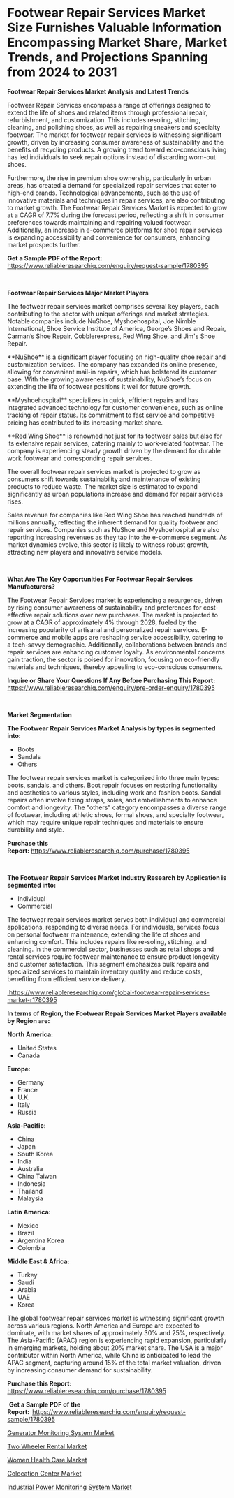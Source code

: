 <p><h1>Footwear Repair Services Market Size Furnishes Valuable Information Encompassing Market Share, Market Trends, and Projections Spanning from 2024 to 2031</h1></p><p><strong>Footwear Repair Services Market Analysis and Latest Trends</strong></p>
<p><p>Footwear Repair Services encompass a range of offerings designed to extend the life of shoes and related items through professional repair, refurbishment, and customization. This includes resoling, stitching, cleaning, and polishing shoes, as well as repairing sneakers and specialty footwear. The market for footwear repair services is witnessing significant growth, driven by increasing consumer awareness of sustainability and the benefits of recycling products. A growing trend toward eco-conscious living has led individuals to seek repair options instead of discarding worn-out shoes. </p><p>Furthermore, the rise in premium shoe ownership, particularly in urban areas, has created a demand for specialized repair services that cater to high-end brands. Technological advancements, such as the use of innovative materials and techniques in repair services, are also contributing to market growth. The Footwear Repair Services Market is expected to grow at a CAGR of 7.7% during the forecast period, reflecting a shift in consumer preferences towards maintaining and repairing valued footwear. Additionally, an increase in e-commerce platforms for shoe repair services is expanding accessibility and convenience for consumers, enhancing market prospects further.</p></p>
<p><strong>Get a Sample PDF of the Report:&nbsp;</strong> <a href="https://www.reliableresearchiq.com/enquiry/request-sample/1780395?utm_campaign=1159&utm_medium=2&utm_source=Github&utm_content=ia&utm_term=19122024&utm_id=footwear-repair-services">https://www.reliableresearchiq.com/enquiry/request-sample/1780395</a></p>
<p>&nbsp;</p>
<p><strong>Footwear Repair Services Major Market Players</strong></p>
<p><p>The footwear repair services market comprises several key players, each contributing to the sector with unique offerings and market strategies. Notable companies include NuShoe, Myshoehospital, Joe Nimble International, Shoe Service Institute of America, George’s Shoes and Repair, Carman’s Shoe Repair, Cobblerexpress, Red Wing Shoe, and Jim's Shoe Repair.</p><p>**NuShoe** is a significant player focusing on high-quality shoe repair and customization services. The company has expanded its online presence, allowing for convenient mail-in repairs, which has bolstered its customer base. With the growing awareness of sustainability, NuShoe’s focus on extending the life of footwear positions it well for future growth.</p><p>**Myshoehospital** specializes in quick, efficient repairs and has integrated advanced technology for customer convenience, such as online tracking of repair status. Its commitment to fast service and competitive pricing has contributed to its increasing market share.</p><p>**Red Wing Shoe** is renowned not just for its footwear sales but also for its extensive repair services, catering mainly to work-related footwear. The company is experiencing steady growth driven by the demand for durable work footwear and corresponding repair services.</p><p>The overall footwear repair services market is projected to grow as consumers shift towards sustainability and maintenance of existing products to reduce waste. The market size is estimated to expand significantly as urban populations increase and demand for repair services rises.</p><p>Sales revenue for companies like Red Wing Shoe has reached hundreds of millions annually, reflecting the inherent demand for quality footwear and repair services. Companies such as NuShoe and Myshoehospital are also reporting increasing revenues as they tap into the e-commerce segment. As market dynamics evolve, this sector is likely to witness robust growth, attracting new players and innovative service models.</p></p>
<p>&nbsp;</p>
<p><strong>What Are The Key Opportunities For Footwear Repair Services Manufacturers?</strong></p>
<p><p>The Footwear Repair Services market is experiencing a resurgence, driven by rising consumer awareness of sustainability and preferences for cost-effective repair solutions over new purchases. The market is projected to grow at a CAGR of approximately 4% through 2028, fueled by the increasing popularity of artisanal and personalized repair services. E-commerce and mobile apps are reshaping service accessibility, catering to a tech-savvy demographic. Additionally, collaborations between brands and repair services are enhancing customer loyalty. As environmental concerns gain traction, the sector is poised for innovation, focusing on eco-friendly materials and techniques, thereby appealing to eco-conscious consumers.</p></p>
<p><strong>Inquire or Share Your Questions If Any Before Purchasing This Report:</strong> <a href="https://www.reliableresearchiq.com/enquiry/pre-order-enquiry/1780395?utm_campaign=1159&utm_medium=2&utm_source=Github&utm_content=ia&utm_term=19122024&utm_id=footwear-repair-services">https://www.reliableresearchiq.com/enquiry/pre-order-enquiry/1780395</a></p>
<p>&nbsp;</p>
<p><strong>Market Segmentation</strong></p>
<p><strong>The Footwear Repair Services Market Analysis by types is segmented into:</strong></p>
<p><ul><li>Boots</li><li>Sandals</li><li>Others</li></ul></p>
<p><p>The footwear repair services market is categorized into three main types: boots, sandals, and others. Boot repair focuses on restoring functionality and aesthetics to various styles, including work and fashion boots. Sandal repairs often involve fixing straps, soles, and embellishments to enhance comfort and longevity. The "others" category encompasses a diverse range of footwear, including athletic shoes, formal shoes, and specialty footwear, which may require unique repair techniques and materials to ensure durability and style.</p></p>
<p><strong>Purchase this Report:&nbsp;</strong><a href="https://www.reliableresearchiq.com/purchase/1780395?utm_campaign=1159&utm_medium=2&utm_source=Github&utm_content=ia&utm_term=19122024&utm_id=footwear-repair-services">https://www.reliableresearchiq.com/purchase/1780395</a></p>
<p>&nbsp;</p>
<p><strong>The Footwear Repair Services Market Industry Research by Application is segmented into:</strong></p>
<p><ul><li>Individual</li><li>Commercial</li></ul></p>
<p><p>The footwear repair services market serves both individual and commercial applications, responding to diverse needs. For individuals, services focus on personal footwear maintenance, extending the life of shoes and enhancing comfort. This includes repairs like re-soling, stitching, and cleaning. In the commercial sector, businesses such as retail shops and rental services require footwear maintenance to ensure product longevity and customer satisfaction. This segment emphasizes bulk repairs and specialized services to maintain inventory quality and reduce costs, benefiting from efficient service delivery.</p></p>
<p><a href="https://www.reliableresearchiq.com/global-footwear-repair-services-market-r1780395?utm_campaign=1159&utm_medium=2&utm_source=Github&utm_content=ia&utm_term=19122024&utm_id=footwear-repair-services">&nbsp;https://www.reliableresearchiq.com/global-footwear-repair-services-market-r1780395</a></p>
<p><strong>In terms of Region, the Footwear Repair Services Market Players available by Region are:</strong></p>
<p>
    <p> <strong> North America: </strong>
        <ul>
            <li>United States</li>
            <li>Canada</li>
        </ul>
        </p> 
    <p> <strong> Europe: </strong>
        <ul>
            <li>Germany</li>
            <li>France</li>
            <li>U.K.</li>
            <li>Italy</li>
            <li>Russia</li>
        </ul>
        </p> 
    <p> <strong> Asia-Pacific: </strong>
        <ul>
            <li>China</li>
            <li>Japan</li>
            <li>South Korea</li>
            <li>India</li>
            <li>Australia</li>
            <li>China Taiwan</li>
            <li>Indonesia</li>
            <li>Thailand</li>
            <li>Malaysia</li>
        </ul>
        </p> 
    <p> <strong> Latin America: </strong>
        <ul>
            <li>Mexico</li>
            <li>Brazil</li>
            <li>Argentina Korea</li>
            <li>Colombia</li>
        </ul>
        </p> 
    <p> <strong> Middle East & Africa: </strong>
        <ul>
            <li>Turkey</li>
            <li>Saudi</li>
            <li>Arabia</li>
            <li>UAE</li>
            <li>Korea</li>
        </ul>
    </p>
    </p>
<p><p>The global footwear repair services market is witnessing significant growth across various regions. North America and Europe are expected to dominate, with market shares of approximately 30% and 25%, respectively. The Asia-Pacific (APAC) region is experiencing rapid expansion, particularly in emerging markets, holding about 20% market share. The USA is a major contributor within North America, while China is anticipated to lead the APAC segment, capturing around 15% of the total market valuation, driven by increasing consumer demand for sustainability.</p></p>
<p><strong>Purchase this Report: </strong><a href="https://www.reliableresearchiq.com/purchase/1780395?utm_campaign=1159&utm_medium=2&utm_source=Github&utm_content=ia&utm_term=19122024&utm_id=footwear-repair-services">https://www.reliableresearchiq.com/purchase/1780395</a></p>
<p>&nbsp;<strong>Get a Sample PDF of the Report:&nbsp;&nbsp;</strong><a href="https://www.reliableresearchiq.com/enquiry/request-sample/1780395?utm_campaign=1159&utm_medium=2&utm_source=Github&utm_content=ia&utm_term=19122024&utm_id=footwear-repair-services">https://www.reliableresearchiq.com/enquiry/request-sample/1780395</a></p>
<p><strong></strong></p>
<p><p><a href="https://www.linkedin.com/pulse/strategic-roadmap-global-generator-monitoring-system-jyeoe?utm_campaign=1159&utm_medium=2&utm_source=Github&utm_content=ia&utm_term=19122024&utm_id=footwear-repair-services">Generator Monitoring System Market</a></p><p><a href="https://www.linkedin.com/pulse/two-wheeler-rental-market-outlook-2024-2031-company-tqsne?utm_campaign=1159&utm_medium=2&utm_source=Github&utm_content=ia&utm_term=19122024&utm_id=footwear-repair-services">Two Wheeler Rental Market</a></p><p><a href="https://www.linkedin.com/pulse/global-study-women-health-care-market-from-2024-2031-3djce?utm_campaign=1159&utm_medium=2&utm_source=Github&utm_content=ia&utm_term=19122024&utm_id=footwear-repair-services">Women Health Care Market</a></p><p><a href="https://www.linkedin.com/pulse/market-demand-revenue-analysis-colocation-center-projected-unq9e?utm_campaign=1159&utm_medium=2&utm_source=Github&utm_content=ia&utm_term=19122024&utm_id=footwear-repair-services">Colocation Center Market</a></p><p><a href="https://www.linkedin.com/pulse/booming-industrial-power-monitoring-system-market-sector-cy4ie?utm_campaign=1159&utm_medium=2&utm_source=Github&utm_content=ia&utm_term=19122024&utm_id=footwear-repair-services">Industrial Power Monitoring System Market</a></p></p>